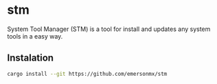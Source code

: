 # stm

System Tool Manager (STM) is a tool for install and updates any system tools in
a easy way.

## Instalation

```sh
cargo install --git https://github.com/emersonmx/stm
```

